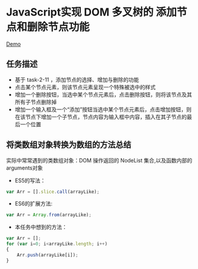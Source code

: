 # JavaScript实现 DOM 多叉树的 添加节点和删除节点功能
[Demo](http://1039958384.github.io/IFE/task-2-11/)

## 任务描述
* 基于 task-2-11 ，添加节点的选择、增加与删除的功能
* 点击某个节点元素，则该节点元素呈现一个特殊被选中的样式
* 增加一个删除按钮，当选中某个节点元素后，点击删除按钮，则将该节点及其所有子节点删除掉
* 增加一个输入框及一个“添加”按钮当选中某个节点元素后，点击增加按钮，则在该节点下增加一个子节点，节点内容为输入框中内容，插入在其子节点的最后一个位置


## 将类数组对象转换为数组的方法总结

实际中常常遇到的类数组对象：DOM 操作返回的 NodeList 集合,以及函数内部的arguments对象

* ES5的写法：

```JavaScript
var Arr = [].slice.call(arrayLike);
```

* ES6的扩展方法:

```JavaScript
var Arr = Array.from(arrayLike); 
```

* 本任务中想到的方法：

```JavaScript
var Arr = [];
for (var i=0; i<arrayLike.length; i++)
{
	Arr.push(arrayLike[i]);
}
```

